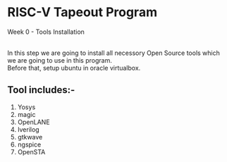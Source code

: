 # RISC-V Tapeout Program
<summary> Week 0 - Tools Installation </summary>
  <br>
  <p>  In this step we are going to install all necessory Open Source tools which we are going to use in this program.<br> Before that, setup ubuntu in oracle virtualbox. <br>
    <h2>Tool includes:-</h2>
  </p>
<ol>
  <li>Yosys</li>
  <li>magic</li>
  <li>OpenLANE</li>
  <li>lverilog</li>
  <li>gtkwave</li>
  <li>ngspice</li>
  <li>OpenSTA</li>

